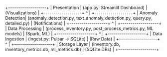 +-------------------+
|  Presentation     |  (app.py: Streamlit Dashboard)
|  (Visualizations) |
+-------------------+
          ^
          |
+-------------------+
|  Anomaly Detection|  (anomaly_detection.py, text_anomaly_detection.py, query.py, detailed.py)
|  (Notifications)  |
+-------------------+
          ^
          |
+-------------------+
|  Data Processing  |  (process_inventory.py, post_process_metrics.py, ML models)
|  (Spark, ML)      |
+-------------------+
          ^
          |
+-------------------+
|  Data Ingestion   |  (ingest.py: Pulsar -> SQLite)
|  (Raw Data)       |
+-------------------+
          ^
          |
+-------------------+
|  Storage Layer    |  (inventory.db, inventory_metrics.db, ml_metrics.db)
|  (SQLite DBs)     |
+-------------------+
